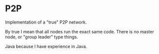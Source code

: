 P2P
===

Implementation of a "true" P2P network.

By true I mean that all nodes run the exact same code. There is no master node, or "group leader" type things.

Java because I have experience in Java.
